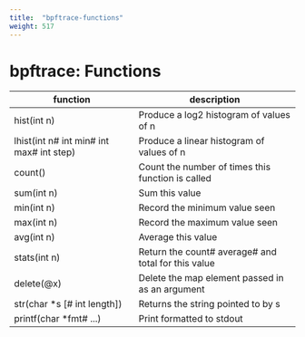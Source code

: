 ```yaml
---
title:  "bpftrace-functions"
weight: 517
---
```


# bpftrace: Functions

| function                                 | description                                            |
|------------------------------------------|--------------------------------------------------------|
| hist(int n)                              | Produce a log2 histogram of values of n                |
| lhist(int n# int min# int max# int step) | Produce a linear histogram of values of n              |
| count()                                  | Count the number of times this function is called      |
| sum(int n)                               | Sum this value                                         |
| min(int n)                               | Record the minimum value seen                          |
| max(int n)                               | Record the maximum value seen                          |
| avg(int n)                               | Average this value                                     |
| stats(int n)                             | Return the count# average# and total for this value    |
| delete(@x)                               | Delete the map element passed in as an argument        |
| str(char *s [# int length])              | Returns the string pointed to by s                     |
| printf(char *fmt# ...)                   | Print formatted to stdout                              |
